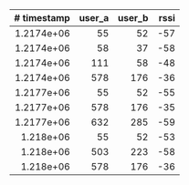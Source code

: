 |   # timestamp |   user_a |   user_b |   rssi |
|--------------:|---------:|---------:|-------:|
|    1.2174e+06 |       55 |       52 |    -57 |
|    1.2174e+06 |       58 |       37 |    -58 |
|    1.2174e+06 |      111 |       58 |    -48 |
|    1.2174e+06 |      578 |      176 |    -36 |
|    1.2177e+06 |       55 |       52 |    -55 |
|    1.2177e+06 |      578 |      176 |    -35 |
|    1.2177e+06 |      632 |      285 |    -59 |
|    1.218e+06  |       55 |       52 |    -53 |
|    1.218e+06  |      503 |      223 |    -58 |
|    1.218e+06  |      578 |      176 |    -36 |